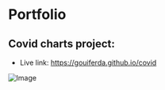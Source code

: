 # Portfolio

## Covid charts project:

- Live link: https://gouiferda.github.io/covid

![Image](https://i.imgur.com/MEI6t99.png)
